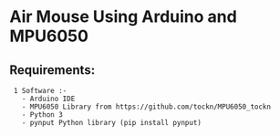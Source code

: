 # Air Mouse Using Arduino and MPU6050
  ## Requirements:
     1 Software :- 
       - Arduino IDE
       - MPU6050 Library from https://github.com/tockn/MPU6050_tockn
       - Python 3
       - pynput Python library (pip install pynput)
